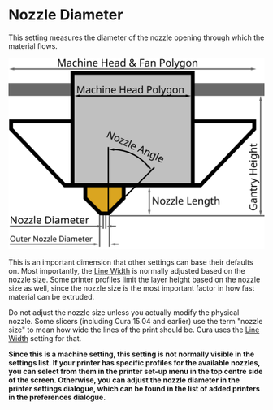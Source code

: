 Nozzle Diameter
====
This setting measures the diameter of the nozzle opening through which the material flows.

![Dimensions of the print head](images/head_dimensions.svg)

This is an important dimension that other settings can base their defaults on. Most importantly, the [Line Width](line_width.md) is normally adjusted based on the nozzle size. Some printer profiles limit the layer height based on the nozzle size as well, since the nozzle size is the most important factor in how fast material can be extruded.

<!--if cura_version < 5.0:The nozzle size is also used directly, for one detail: When filling [tiny gaps](fill_perimeter_gaps.md), line pieces further than two nozzle sizes away from each other are not merged together.-->

Do not adjust the nozzle size unless you actually modify the physical nozzle. Some slicers (including Cura 15.04 and earlier) use the term "nozzle size" to mean how wide the lines of the print should be. Cura uses the [Line Width](line_width.md) setting for that.

**Since this is a machine setting, this setting is not normally visible in the settings list. If your printer has specific profiles for the available nozzles, you can select from them in the printer set-up menu in the top centre side of the screen. Otherwise, you can adjust the nozzle diameter in the printer settings dialogue, which can be found in the list of added printers in the preferences dialogue.**
